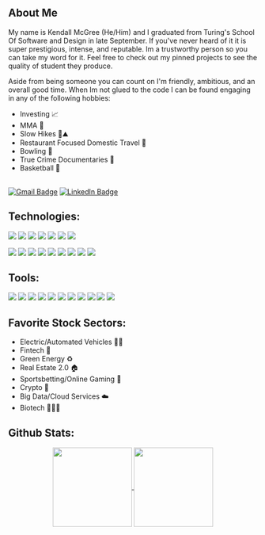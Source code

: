 ## About Me

My name is Kendall McGree (He/Him) and I graduated from Turing's School Of Software and Design in late September. If you've never heard of it it is super prestigious, intense, and reputable. Im a trustworthy person so you can take my word for it. Feel free to check out my pinned projects to see the quality of student they produce.

Aside from being someone you can count on I'm friendly, ambitious, and an overall good time. When Im not glued to the code I can be found engaging in any of the following hobbies:

 - Investing 📈
 - MMA 🥊
 - Slow Hikes 🥾⛰
 - Restaurant Focused Domestic Travel 🌮
 - Bowling 🎳
 - True Crime Documentaries 🍿
 - Basketball 🏀
 
<br>
<a href="mailto:mcgreekendall@gmail.com"><img src="https://img.shields.io/badge/Gmail-EA4335?style=for-the-badge&logo=gmail&logoColor=white" alt="Gmail Badge"></a> 
<a href="https://www.linkedin.com/in/kendall-mcgree/"><img src="https://img.shields.io/badge/LinkedIn-0A66C2?style=for-the-badge&logo=linkedin&logoColor=white" alt="LinkedIn Badge"></a>

## Technologies:
<p>
 <img src="https://img.shields.io/badge/typescript-%23007ACC.svg?style=for-the-badge&logo=typescript&logoColor=white" />
  <img src="https://img.shields.io/badge/JavaScript-F7DF1E?style=for-the-badge&logo=javascript&logoColor=black"/>
    <img src="https://img.shields.io/badge/React-20232A?style=for-the-badge&logo=react&logoColor=61DAFB"/>
  <img src="https://img.shields.io/badge/HTML5-E34F26?style=for-the-badge&logo=html5&logoColor=white" />
  <img src="https://img.shields.io/badge/CSS3-1572B6?style=for-the-badge&logo=css3&logoColor=white" />
   <img src="https://img.shields.io/badge/SASS-hotpink.svg?style=for-the-badge&logo=SASS&logoColor=white" />
  <img src="https://img.shields.io/badge/styled--components-DB7093?style=for-the-badge&logo=styled-components&logoColor=white" />
</p>

 <p> 
 	<img src="https://img.shields.io/badge/express.js-%23404d59.svg?style=for-the-badge&logo=express&logoColor=%2361DAFB"/>
 <img src="https://img.shields.io/badge/Node.js-339933?style=for-the-badge&logo=nodedotjs&logoColor=white"/>
  <img src="https://img.shields.io/badge/-cypress-%23E5E5E5?style=for-the-badge&logo=cypress&logoColor=058a5e"/>
 <img src="https://img.shields.io/badge/-jest-%23C21325?style=for-the-badge&logo=jest&logoColor=white" />
 <img src="https://img.shields.io/badge/Mocha-8D6748?style=for-the-badge&logo=Mocha&logoColor=white"/>
 <img src="https://img.shields.io/badge/Chai-A30701?style=for-the-badge&logo=chai&logoColor=white"/>
 <img src="https://img.shields.io/badge/React_Router-CA4245?style=for-the-badge&logo=react-router&logoColor=white" />
  <img src="https://img.shields.io/badge/npm-CB3837?style=for-the-badge&logo=npm&logoColor=white"/>
  <img src="https://img.shields.io/badge/markdown-%23000000.svg?style=for-the-badge&logo=markdown&logoColor=white" />
</p>

## Tools:
<p>
  <img src="https://img.shields.io/badge/github-181717.svg?style=for-the-badge&logo=github&logoColor=white" />
  <img src="https://img.shields.io/badge/git-F05032.svg?style=for-the-badge&logo=git&logoColor=white"/>
<img src="https://img.shields.io/badge/ESLint-4B3263?style=for-the-badge&logo=eslint&logoColor=white" />
<img src="https://img.shields.io/badge/vercel-%23000000.svg?style=for-the-badge&logo=vercel&logoColor=white" />
 <img src="https://img.shields.io/badge/Next-black?style=for-the-badge&logo=next.js&logoColor=white" />
<img src="https://img.shields.io/badge/circle%20ci-%23161616.svg?style=for-the-badge&logo=circleci&logoColor=white" />
  <img src="https://img.shields.io/badge/VS_Code-007ACC?style=for-the-badge&logo=visual%20studio%20code&logoColor=white"/>
  <img src="https://img.shields.io/badge/Postman-FF6C37?style=for-the-badge&logo=postman&logoColor=white"/>
  <img src="https://img.shields.io/badge/Slack-4A154B.svg?&style=for-the-badge&logo=slack&logoColor=white"/>
  <img src="https://img.shields.io/badge/figma-%23F24E1E.svg?style=for-the-badge&logo=figma&logoColor=white)" />
  <img src="https://img.shields.io/badge/Dribbble-EA4C89?style=for-the-badge&logo=dribbble&logoColor=white" />
</p>


## Favorite Stock Sectors:
 - Electric/Automated Vehicles 🔋🚙
 - Fintech 🔐
 - Green Energy ♻️
 - Real Estate 2.0 🏠
 - Sportsbetting/Online Gaming 🎰
 - Crypto 🔐
 - Big Data/Cloud Services ☁️
 - Biotech 👩🏼‍🔬
 


## Github Stats:
<div align="center">
  <a href="https://github.com/kendallm360/github-readme-stats">
    <img align="center" height="160em" src="https://github-readme-stats.vercel.app/api?username=kendallm360&show_icons=true&theme=dark&hide_border=true"/>
  </a>
  <a href="https://github.com/kendallm360/github-readme-stats">
    <img align="center" height="160em" src="https://github-readme-stats.vercel.app/api/top-langs/?username=kendallm360&layout=compact&theme=dark&hide_border=true"/>
  </a>
</div>
